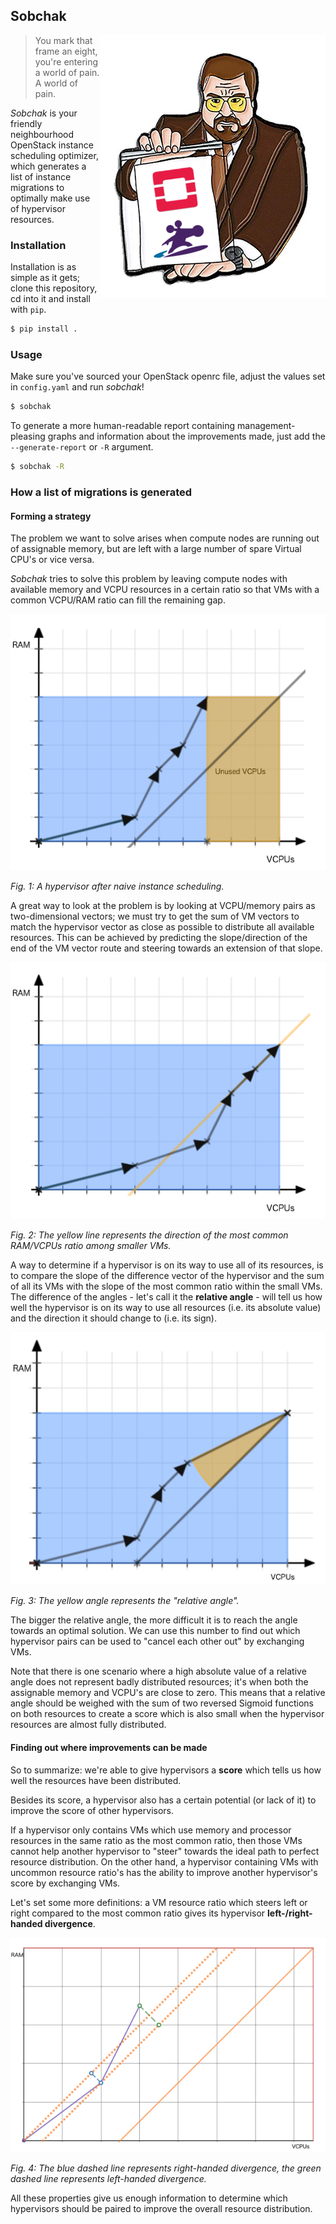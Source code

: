 ## Sobchak

<img src="img/logo.png" align="right" />

> You mark that frame an eight, you're entering a world of pain. A world of
> pain.

_Sobchak_ is your friendly neighbourhood OpenStack instance scheduling optimizer,
which generates a list of instance migrations to optimally make use of
hypervisor resources.

### Installation

Installation is as simple as it gets; clone this repository, cd into it and
install with `pip`.

```bash
$ pip install .
```

### Usage

Make sure you've sourced your OpenStack openrc file, adjust the values set in
`config.yaml` and run _sobchak_!

```bash
$ sobchak
```

To generate a more human-readable report containing management-pleasing graphs
and information about the improvements made, just add the `--generate-report` or
`-R` argument.

```bash
$ sobchak -R
```

### How a list of migrations is generated

#### Forming a strategy

The problem we want to solve arises when compute nodes are running out of
assignable memory, but are left with a large number of spare Virtual CPU's or
vice versa.

_Sobchak_ tries to solve this problem by leaving compute nodes with available
memory and VCPU resources in a certain ratio so that VMs with a common VCPU/RAM
ratio can fill the remaining gap.

![Hypervisor after naive instance scheduling](img/README-1.png)

*Fig. 1: A hypervisor after naive instance scheduling.*

A great way to look at the problem is by looking at VCPU/memory pairs as
two-dimensional vectors; we must try to get the sum of VM vectors to match the
hypervisor vector as close as possible to distribute all available resources.
This can be achieved by predicting the slope/direction of the end of the VM
vector route and steering towards an extension of that slope.

![Hypervisor after predictive instance scheduling](img/README-2.png)

*Fig. 2: The yellow line represents the direction of the most common RAM/VCPUs
ratio among smaller VMs.*

A way to determine if a hypervisor is on its way to use all of its resources, is
to compare the slope of the difference vector of the hypervisor and the sum of
all its VMs with the slope of the most common ratio within the small VMs. The
difference of the angles - let's call it the **relative angle** - will tell us
how well the hypervisor is on its way to use all resources (i.e. its absolute
value) and the direction it should change to (i.e. its sign).

![Relative angle](img/README-3.png)

*Fig. 3: The yellow angle represents the "relative angle".*

The bigger the relative angle, the more difficult it is to reach the angle
towards an optimal solution. We can use this number to find out which hypervisor
pairs can be used to "cancel each other out" by exchanging VMs.

Note that there is one scenario where a high absolute value of a relative angle
does not represent badly distributed resources; it's when both the assignable
memory and VCPU's are close to zero. This means that a relative angle should be
weighed with the sum of two reversed Sigmoid functions on both resources to
create a score which is also small when the hypervisor resources are almost
fully distributed.

#### Finding out where improvements can be made

So to summarize: we're able to give hypervisors a **score** which tells us how
well the resources have been distributed.

Besides its score, a hypervisor also has a certain potential (or lack of it) to
improve the score of other hypervisors.

If a hypervisor only contains VMs which use memory and processor resources in
the same ratio as the most common ratio, then those VMs cannot help another
hypervisor to "steer" towards the ideal path to perfect resource distribution.
On the other hand, a hypervisor containing VMs with uncommon resource ratio's
has the ability to improve another hypervisor's score by exchanging VMs.

Let's set some more definitions: a VM resource ratio which steers left or right
compared to the most common ratio gives its hypervisor **left-/right-handed
divergence**.

![Left-/right-handed divergence](img/README-4.png)

*Fig. 4: The blue dashed line represents right-handed divergence, the green
dashed line represents left-handed divergence.*

All these properties give us enough information to determine which hypervisors
should be paired to improve the overall resource distribution.
